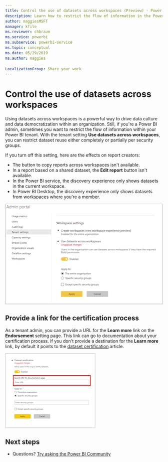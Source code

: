 ```yaml
---
title: Control the use of datasets across workspaces (Preview) - Power BI
description: Learn how to restrict the flow of information in the Power BI tenant.
author: maggiesMSFT
manager: kfile
ms.reviewer: chbraun
ms.service: powerbi
ms.subservice: powerbi-service
ms.topic: conceptual
ms.date: 05/29/2019
ms.author: maggies

LocalizationGroup: Share your work
---
```


# Control the use of datasets across workspaces

Using datasets across workspaces is a powerful way to drive data culture and data democratization within an organization. Still, if you're a Power BI admin, sometimes you want to restrict the flow of information within your Power BI tenant. With the tenant setting **Use datasets across workspaces**, you can restrict dataset reuse either completely or partially per security groups.

If you turn off this setting, here are the effects on report creators:

- The button to copy reports across workspaces isn't available. 
- In a report based on a shared dataset, the **Edit report** button isn't available. 
- In the Power BI service, the discovery experience only shows datasets in the current workspace.
- In Power BI Desktop, the discovery experience only shows datasets from workspaces where you're a member.

![Power BI admin workspace settings](media/service-datasets-admin-across-workspaces/power-bi-admin-workspace-settings.png)

## Provide a link for the certification process

As a tenant admin, you can provide a URL for the **Learn more** link on the **Endorsement** setting page.  This link can go to documentation about your certification process. If you don't provide a destination for the **Learn more** link, by default it points to the [dataset certification](service-datasets-certify.md) article.

![Dataset certification Learn more](media/service-datasets-certify-promote/power-bi-dataset-learn-more-certification.png)

## Next steps

- Questions? [Try asking the Power BI Community](http://community.powerbi.com/)

